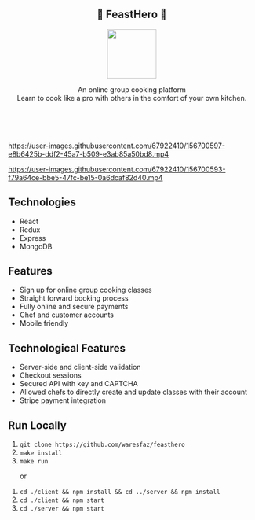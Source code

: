 
<section>
<div style='text-align: center; width: 100%'>
    <h1>🍲 FeastHero 🍲</h1>
</div>

<div style='width: 100%; text-align: center'>
    <a href="https://www.linkedin.com/company/feasthero/"><img width='100px' src="https://github.com/waresfaz/feasthero/blob/master/client/public/images/logo-small.png"></a>
</div>
<div style='text-align: center; margin-bottom: 5rem'>
    <p>
    An online group cooking platform
    <br />
    Learn to cook like a pro with others in
    the comfort of your own kitchen.
    </p>
</div>
</section>

https://user-images.githubusercontent.com/67922410/156700597-e8b6425b-ddf2-45a7-b509-e3ab85a50bd8.mp4

https://user-images.githubusercontent.com/67922410/156700593-f79a64ce-bbe5-47fc-be15-0a6dcaf82d40.mp4

<section>
    <h2>Technologies</h2>
    <ul>
        <li>React</li>
        <li>Redux</li>
        <li>Express</li>
        <li>MongoDB</li>
    </ul>
</section>

<section>
    <h2>Features</h2>
    <ul>
        <li>Sign up for online group cooking classes</li>
        <li>Straight forward booking process</li>
        <li>Fully online and secure payments</li>
        	<li>Chef and customer accounts</li>
        <li>Mobile friendly</li>
    </ul>
</section>

<section >
	<h2>Technological Features</h2>
	<ul>
		<li>Server-side and client-side validation</li>
	<li>Checkout sessions</li>
		<li>Secured API with key and CAPTCHA</li>
		<li>Allowed chefs to directly create and update classes with their account</li>
		<li>Stripe payment integration</li>
   </ul>
</section>


<section>
    <h2>Run Locally</h1>
    <ol>
        <li><code>git clone https://github.com/waresfaz/feasthero</code></li>
        <li><code>make install</code></li>
        <li><code>make run</code>
        <p>or</p>
        </ol>
        <ol>
        <li><code>cd ./client && npm install && cd ../server && npm install</code></li>
        <li><code>cd ./client && npm start</code></li>
        <li><code>cd ./server && npm start</code></li>
        </ol>
</section>
